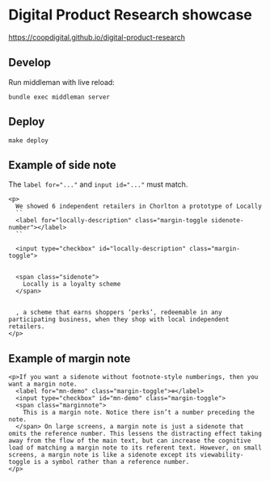 # Digital Product Research showcase

https://coopdigital.github.io/digital-product-research

## Develop

Run middleman with live reload:

```
bundle exec middleman server
```

## Deploy

```
make deploy
```

## Example of side note

The `label for="..."` and `input id="..."` must match.

```
<p>
  We showed 6 independent retailers in Chorlton a prototype of Locally
  ``
  <label for="locally-description" class="margin-toggle sidenote-number"></label>
  ``

  <input type="checkbox" id="locally-description" class="margin-toggle">


  <span class="sidenote">
    Locally is a loyalty scheme
  </span>


  , a scheme that earns shoppers ‘perks’, redeemable in any participating business, when they shop with local independent retailers.
</p>
```
## Example of margin note

```
<p>If you want a sidenote without footnote-style numberings, then you want a margin note.
  <label for="mn-demo" class="margin-toggle">⊕</label>
  <input type="checkbox" id="mn-demo" class="margin-toggle">
  <span class="marginnote">
    This is a margin note. Notice there isn’t a number preceding the note.
  </span> On large screens, a margin note is just a sidenote that omits the reference number. This lessens the distracting effect taking away from the flow of the main text, but can increase the cognitive load of matching a margin note to its referent text. However, on small screens, a margin note is like a sidenote except its viewability-toggle is a symbol rather than a reference number.
</p>

```
